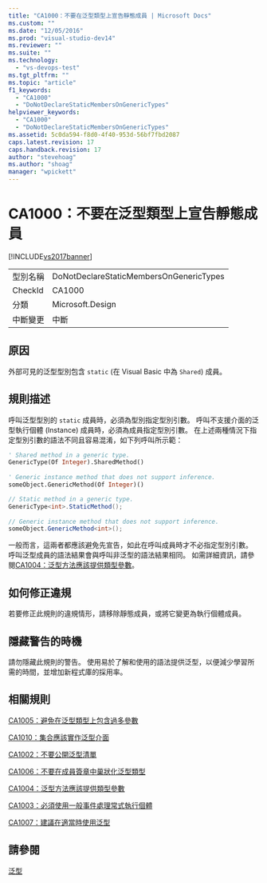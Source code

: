 ```yaml
---
title: "CA1000：不要在泛型類型上宣告靜態成員 | Microsoft Docs"
ms.custom: ""
ms.date: "12/05/2016"
ms.prod: "visual-studio-dev14"
ms.reviewer: ""
ms.suite: ""
ms.technology: 
  - "vs-devops-test"
ms.tgt_pltfrm: ""
ms.topic: "article"
f1_keywords: 
  - "CA1000"
  - "DoNotDeclareStaticMembersOnGenericTypes"
helpviewer_keywords: 
  - "CA1000"
  - "DoNotDeclareStaticMembersOnGenericTypes"
ms.assetid: 5c0da594-f8d0-4f40-953d-56bf7fbd2087
caps.latest.revision: 17
caps.handback.revision: 17
author: "stevehoag"
ms.author: "shoag"
manager: "wpickett"
---
```

# CA1000：不要在泛型類型上宣告靜態成員
[!INCLUDE[vs2017banner](../code-quality/includes/vs2017banner.md)]

|||  
|-|-|  
|型別名稱|DoNotDeclareStaticMembersOnGenericTypes|  
|CheckId|CA1000|  
|分類|Microsoft.Design|  
|中斷變更|中斷|  
  
## 原因  
 外部可見的泛型型別包含 `static` \(在 Visual Basic 中為 `Shared`\) 成員。  
  
## 規則描述  
 呼叫泛型型別的 `static` 成員時，必須為型別指定型別引數。  呼叫不支援介面的泛型執行個體 \(Instance\) 成員時，必須為成員指定型別引數。  在上述兩種情況下指定型別引數的語法不同且容易混淆，如下列呼叫所示範：  
  
```vb  
' Shared method in a generic type.  
GenericType(Of Integer).SharedMethod()  
  
' Generic instance method that does not support inference.  
someObject.GenericMethod(Of Integer)()  
```  
  
```c#  
// Static method in a generic type.  
GenericType<int>.StaticMethod();  
  
// Generic instance method that does not support inference.  
someObject.GenericMethod<int>();  
```  
  
 一般而言，這兩者都應該避免先宣告，如此在呼叫成員時才不必指定型別引數。  呼叫泛型成員的語法結果會與呼叫非泛型的語法結果相同。  如需詳細資訊，請參閱[CA1004：泛型方法應該提供類型參數](../code-quality/ca1004-generic-methods-should-provide-type-parameter.md)。  
  
## 如何修正違規  
 若要修正此規則的違規情形，請移除靜態成員，或將它變更為執行個體成員。  
  
## 隱藏警告的時機  
 請勿隱藏此規則的警告。  使用易於了解和使用的語法提供泛型，以便減少學習所需的時間，並增加新程式庫的採用率。  
  
## 相關規則  
 [CA1005：避免在泛型類型上包含過多參數](../code-quality/ca1005-avoid-excessive-parameters-on-generic-types.md)  
  
 [CA1010：集合應該實作泛型介面](../code-quality/ca1010-collections-should-implement-generic-interface.md)  
  
 [CA1002：不要公開泛型清單](../Topic/CA1002:%20Do%20not%20expose%20generic%20lists.md)  
  
 [CA1006：不要在成員簽章中巢狀化泛型類型](../code-quality/ca1006-do-not-nest-generic-types-in-member-signatures.md)  
  
 [CA1004：泛型方法應該提供類型參數](../code-quality/ca1004-generic-methods-should-provide-type-parameter.md)  
  
 [CA1003：必須使用一般事件處理常式執行個體](../Topic/CA1003:%20Use%20generic%20event%20handler%20instances.md)  
  
 [CA1007：建議在適當時使用泛型](../code-quality/ca1007-use-generics-where-appropriate.md)  
  
## 請參閱  
 [泛型](/dotnet/csharp/programming-guide/generics/index)